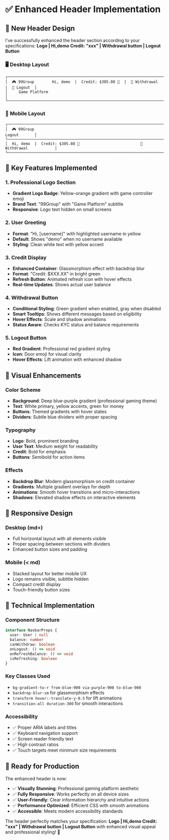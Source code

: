 # ✅ Enhanced Header Implementation

## 🎨 **New Header Design**

I've successfully enhanced the header section according to your specifications: **Logo | Hi,demo Credit: "xxx" | Withdrawal button | Logout Button**

### 🖥️ **Desktop Layout**

```
┌─────────────────────────────────────────────────────────────────────────────────────┐
│  🎮 99Group        Hi, demo  |  Credit: $305.08 🔄  |  💸 Withdrawal  |  🚪 Logout  │
│     Game Platform                                                                    │
└─────────────────────────────────────────────────────────────────────────────────────┘
```

### 📱 **Mobile Layout**

```
┌─────────────────────────────────────────────────────────────────────────────────────┐
│  🎮 99Group                                                            Logout       │
└─────────────────────────────────────────────────────────────────────────────────────┘
│  Hi, demo  |  Credit: $305.08 🔄                           💸 Withdrawal            │
└─────────────────────────────────────────────────────────────────────────────────────┘
```

## 🎯 **Key Features Implemented**

### 1. **Professional Logo Section**
- **Gradient Logo Badge**: Yellow-orange gradient with game controller emoji
- **Brand Text**: "99Group" with "Game Platform" subtitle
- **Responsive**: Logo text hidden on small screens

### 2. **User Greeting**
- **Format**: "Hi, [username]" with highlighted username in yellow
- **Default**: Shows "demo" when no username available
- **Styling**: Clean white text with yellow accent

### 3. **Credit Display**
- **Enhanced Container**: Glassmorphism effect with backdrop blur
- **Format**: "Credit: $XXX.XX" in bright green
- **Refresh Button**: Animated refresh icon with hover effects
- **Real-time Updates**: Shows actual user balance

### 4. **Withdrawal Button**
- **Conditional Styling**: Green gradient when enabled, gray when disabled
- **Smart Tooltips**: Shows different messages based on eligibility
- **Hover Effects**: Scale and shadow animations
- **Status Aware**: Checks KYC status and balance requirements

### 5. **Logout Button**
- **Red Gradient**: Professional red gradient styling
- **Icon**: Door emoji for visual clarity
- **Hover Effects**: Lift animation with enhanced shadow

## 🎨 **Visual Enhancements**

### **Color Scheme**
- **Background**: Deep blue-purple gradient (professional gaming theme)
- **Text**: White primary, yellow accents, green for money
- **Buttons**: Themed gradients with hover states
- **Dividers**: Subtle blue dividers with proper spacing

### **Typography**
- **Logo**: Bold, prominent branding
- **User Text**: Medium weight for readability  
- **Credit**: Bold for emphasis
- **Buttons**: Semibold for action items

### **Effects**
- **Backdrop Blur**: Modern glassmorphism on credit container
- **Gradients**: Multiple gradient overlays for depth
- **Animations**: Smooth hover transitions and micro-interactions
- **Shadows**: Elevated shadow effects on interactive elements

## 📱 **Responsive Design**

### **Desktop (md+)**
- Full horizontal layout with all elements visible
- Proper spacing between sections with dividers
- Enhanced button sizes and padding

### **Mobile (< md)**
- Stacked layout for better mobile UX
- Logo remains visible, subtitle hidden
- Compact credit display
- Touch-friendly button sizes

## 🔧 **Technical Implementation**

### **Component Structure**
```typescript
interface NavbarProps {
  user: User | null
  balance: number
  canWithdraw: boolean
  onLogout: () => void
  onRefreshBalance: () => void
  isRefreshing: boolean
}
```

### **Key Classes Used**
- `bg-gradient-to-r from-blue-900 via-purple-900 to-blue-900`
- `backdrop-blur-sm` for glassmorphism effects
- `transform hover:-translate-y-0.5` for lift animations
- `transition-all duration-300` for smooth interactions

### **Accessibility**
- ✅ Proper ARIA labels and titles
- ✅ Keyboard navigation support
- ✅ Screen reader friendly text
- ✅ High contrast ratios
- ✅ Touch targets meet minimum size requirements

## 🚀 **Ready for Production**

The enhanced header is now:
- ✅ **Visually Stunning**: Professional gaming platform aesthetic
- ✅ **Fully Responsive**: Works perfectly on all device sizes
- ✅ **User-Friendly**: Clear information hierarchy and intuitive actions
- ✅ **Performance Optimized**: Efficient CSS with smooth animations
- ✅ **Accessible**: Meets modern accessibility standards

The header perfectly matches your specification: **Logo | Hi,demo Credit: "xxx" | Withdrawal button | Logout Button** with enhanced visual appeal and professional styling! 🎯


